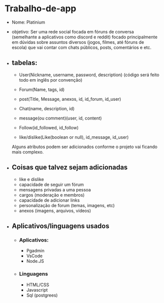 # Trabalho-de-app

- Nome: Platinium
- objetivo: Ser uma rede social focada em fóruns de conversa (semelhante a aplicativos como discord e reddit) focado principalmente em dúvidas sobre assuntos diversos (jogos, filmes, até fóruns de escola) que vai contar com chats públicos, posts, comentários e etc.
- ## tabelas:
  - User(Nickname, username, password, description) (código será feito todo em inglês por convenção)
  - Forum(Name, tags, id)
  - post(Title, Message, anexos, id, id_forum, id_user)
  - Chat(name, description, id)
  - message(ou comment)(user, id, content)
 
  - Follow(id_followed, id_follow)
  - like/dislike(Like(boolean or null), id_message, id_user)
 
  Alguns atributos podem ser adicionados conforme o projeto vai ficando mais complexo.
- ## Coisas que talvez sejam adicionadas
  - like e dislike
  - capacidade de seguir um fórum
  - mensagens privadas a uma pessoa
  - cargos (moderação e membros)
  - capacidade de adicionar links
  - personalização de forum (temas, imagens, etc)
  - anexos (imagens, arquivos, vídeos)

 - ## Aplicativos/linguagens usados
   - ### Aplicativos:
     - Pgadmin
     - VsCode
     - Node.JS
   - ### Linguagens
     - HTML/CSS
     - Javascript
     - Sql (postgrees)
